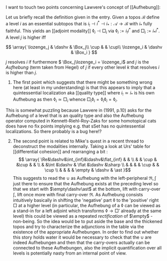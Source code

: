 I want to touch two points concerning Lawvere's concept of [[Aufhebung]]:
 
Let us briefly recall the definition given in the entry. Given a topos $\mathcal{B}$ define a level $i$ as an essential subtopos that is $i_!\dashv i^ *\dashv i_*:\mathcal{A}\to\mathcal{B}$ with $i_*$ fully faithful. This yields an [[adjoint modality]] $\lozenge_i\dashv \Box_i$ via $\lozenge_i := i_!i^*$ and $\Box_i :=i_*i^*$. A level $j$ is higher iff 
 
$$
  \array{
             \lozenge_j & \dashv & \Box_j\\
                               \cup &  & \cup\\
                               \lozenge_i & \dashv & \Box_i
} $$
 
$j$ resolves $i$ if furthermore $ \Box_j\lozenge_i = \lozenge_i$ and $j$ is the _Aufhebung_ (term taken from Hegel) of $j$ if every other level $k$ that resolves $i$ is higher than $j$.
 
1. The first point which suggests that there might be something wrong here (at least in my understanding) is that this appears to imply that a quintessential localization aka [[quality type]] where $i_!\simeq i_*$ is his own Aufhebung as then $\lozenge_i\simeq\Box_i$ whence $\Box_i\lozenge_i=\lozenge_i\lozenge_i=\lozenge_i$. 
 
  This is somewhat puzzling because Lawvere in (1991, p.10) asks for the Aufhebung of a level that is an quality type and also the Aufhebung operator computed in Kennett-Riehl-Roy-Zaks for some homotopical cats does have no fix points implying e.g. that sSet has no quintessential localizations. So there probably is a bug here!?
 
 
2. The second point is related to Mike's quest in a recent thread to deconstruct the modalities internally. Taking a look at Urs' table for [[differential cohesion]] and rearranging a bit :
$$
   \array{
      \Re&\dashv&\int_{inf}&\dashv&\flat_{inf} &     &
      \\
      &       & \cup  &                &\cup        &           &
      \\  
      &        &\int &\dashv      & \flat       &\dashv   &\sharp
      \\
      &        &        &              & \cup         &            & \cup
      \\
      &         &       &              &  \empty     & \dashv & \ast
   }$$
This suggests to read the $\cup$ as Aufhebung with the left-peripheral $\Re ,\int$ just there to ensure that the Aufhebung exists at the preceding level so that we start with $\empty\dashv\ast$ at the bottom, lift with carry-over $\int$, lift once more with final carry-over $\Re$. As Aufhebung consists intuitively basically in shifting the 'negative' part $\lozenge$ to the 'positive' right $\Box$ at a higher level (in particular, the Aufhebung of a $\lozenge$ can be viewed as a stand-in for a left adjoint which transforms $\lozenge\to\Box'$ already at the same level) this could be viewed as a repeated _rectification_ of $\empty$ - non-being. So the idea would be to put aside the base and the thickened topos and try to characterize the adjunctions in the table via the existence of the appropriate Aufhebungen. In order to find out whether this story holds water it would be necessary to check that the $\cup$ are indeed Aufhebungen and then that the carry-overs actually can be connected to these Aufhebungen, also the implicit quantification over all levels is potentially nasty from an internal point of view.